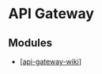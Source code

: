 # API Gateway

Modules
---

- [[api-gateway-wiki]]

[//begin]: # "Autogenerated link references for markdown compatibility"
[api-gateway-wiki]: wiki/api-gateway-wiki.md "API Gateway Wiki"
[//end]: # "Autogenerated link references"